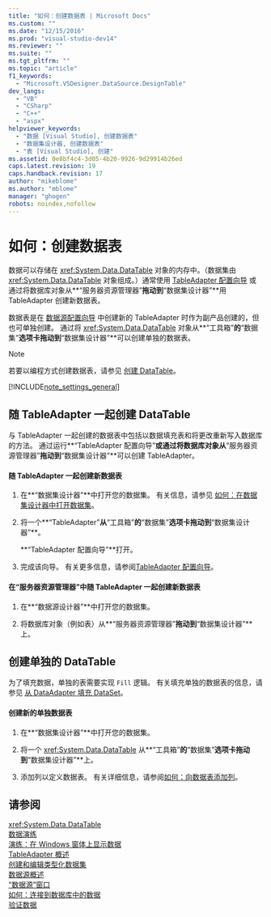 ```yaml
---
title: "如何：创建数据表 | Microsoft Docs"
ms.custom: ""
ms.date: "12/15/2016"
ms.prod: "visual-studio-dev14"
ms.reviewer: ""
ms.suite: ""
ms.tgt_pltfrm: ""
ms.topic: "article"
f1_keywords: 
  - "Microsoft.VSDesigner.DataSource.DesignTable"
dev_langs: 
  - "VB"
  - "CSharp"
  - "C++"
  - "aspx"
helpviewer_keywords: 
  - "数据 [Visual Studio], 创建数据表"
  - "数据集设计器, 创建数据表"
  - "表 [Visual Studio], 创建"
ms.assetid: 0e8bf4c4-3d05-4b20-9926-9d29914b26ed
caps.latest.revision: 19
caps.handback.revision: 17
author: "mikeblome"
ms.author: "mblome"
manager: "ghogen"
robots: noindex,nofollow
---
```

# 如何：创建数据表
数据可以存储在 <xref:System.Data.DataTable> 对象的内存中。（数据集由 <xref:System.Data.DataTable> 对象组成。）通常使用 [TableAdapter 配置向导](../Topic/TableAdapter%20Configuration%20Wizard.md) 或通过将数据库对象从**“服务器资源管理器”**拖动到**“数据集设计器”**用 TableAdapter 创建新数据表。  
  
 数据表是在 [数据源配置向导](../data-tools/media/data-source-configuration-wizard.png) 中创建新的 TableAdapter 时作为副产品创建的，但也可单独创建。  通过将 <xref:System.Data.DataTable> 对象从**“工具箱”**的**“数据集”**选项卡拖动到**“数据集设计器”**可以创建单独的数据表。  
  
> [!NOTE]
>  若要以编程方式创建数据表，请参见 [创建 DataTable](../Topic/Creating%20a%20DataTable.md)。  
  
 [!INCLUDE[note_settings_general](../data-tools/includes/note_settings_general_md.md)]  
  
## 随 TableAdapter 一起创建 DataTable  
 与 TableAdapter 一起创建的数据表中包括以数据填充表和将更改重新写入数据库的方法。  通过运行**“TableAdapter 配置向导”**或通过将数据库对象从**“服务器资源管理器”**拖动到**“数据集设计器”**可以创建 TableAdapter。  
  
#### 随 TableAdapter 一起创建新数据表  
  
1.  在**“数据集设计器”**中打开您的数据集。  有关信息，请参见 [如何：在数据集设计器中打开数据集](../Topic/How%20to:%20Open%20a%20Dataset%20in%20the%20Dataset%20Designer.md)。  
  
2.  将一个**“TableAdapter”**从**“工具箱”**的**“数据集”**选项卡拖动到**“数据集设计器”**。  
  
     **“TableAdapter 配置向导”**打开。  
  
3.  完成该向导。  有关更多信息，请参阅[TableAdapter 配置向导](../Topic/TableAdapter%20Configuration%20Wizard.md)。  
  
#### 在“服务器资源管理器”中随 TableAdapter 一起创建新数据表  
  
1.  在**“数据源设计器”**中打开您的数据集。  
  
2.  将数据库对象（例如表）从**“服务器资源管理器”**拖动到**“数据集设计器”**上。  
  
## 创建单独的 DataTable  
 为了填充数据，单独的表需要实现 `Fill` 逻辑。  有关填充单独的数据表的信息，请参见 [从 DataAdapter 填充 DataSet](../Topic/Populating%20a%20DataSet%20from%20a%20DataAdapter.md)。  
  
#### 创建新的单独数据表  
  
1.  在**“数据集设计器”**中打开您的数据集。  
  
2.  将一个 <xref:System.Data.DataTable> 从**“工具箱”**的**“数据集”**选项卡拖动到**“数据集设计器”**上。  
  
3.  添加列以定义数据表。  有关详细信息，请参阅[如何：向数据表添加列](../Topic/How%20to:%20Add%20Columns%20to%20a%20DataTable.md)。  
  
## 请参阅  
 <xref:System.Data.DataTable>   
 [数据演练](../Topic/Data%20Walkthroughs.md)   
 [演练：在 Windows 窗体上显示数据](../data-tools/walkthrough-displaying-data-on-a-windows-form.md)   
 [TableAdapter 概述](../data-tools/tableadapter-overview.md)   
 [创建和编辑类型化数据集](../data-tools/creating-and-editing-typed-datasets.md)   
 [数据源概述](../data-tools/add-new-data-sources.md)   
 [“数据源”窗口](../Topic/Data%20Sources%20Window.md)   
 [如何：连接到数据库中的数据](../data-tools/how-to-connect-to-data-in-a-database.md)   
 [验证数据](../Topic/Validating%20Data.md)